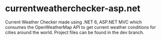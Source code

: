 # currentweatherchecker-asp.net
Current Weather Checker made using .NET 6, ASP.NET MVC which consumes the OpenWeatherMap API to get current weather conditions for cities around the world.
Project files can be found in the dev branch.
